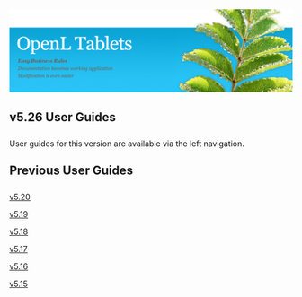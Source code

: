<img src="img/OpenLHome.png" width="700">

<h2 style="margin-bottom:1.25em;">v5.26 User Guides</h2>

User guides for this version are available via the left navigation.

<h2 style="margin-top:1.25em; margin-bottom:1.25em;"> Previous User Guides</h2>

[v5.20](https://openldocs.readthedocs.io/en/v5.20/)

[v5.19](https://openldocs.readthedocs.io/en/v5.19/)

[v5.18](https://openldocs.readthedocs.io/en/v5.18/)

[v5.17](https://openldocs.readthedocs.io/en/v5.17/)

[v5.16](https://openldocs.readthedocs.io/en/v5.16/)

[v5.15](https://openldocs.readthedocs.io/en/v5.15/)
